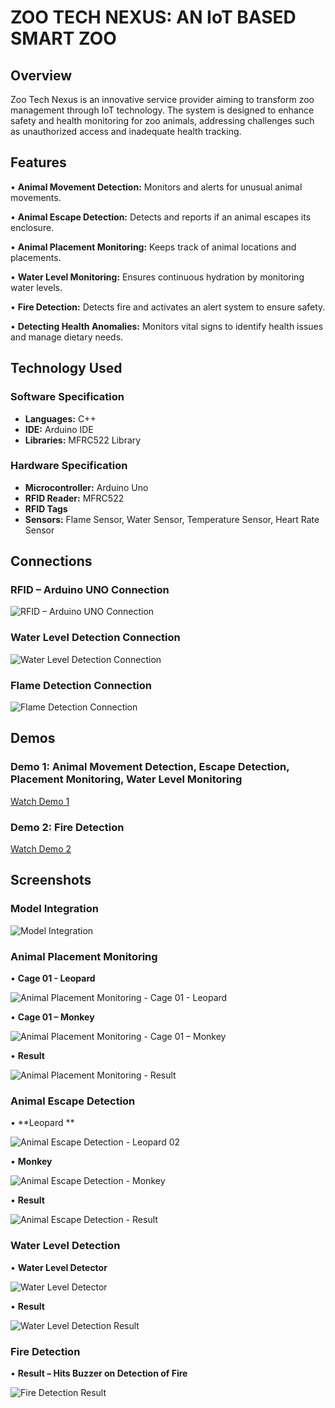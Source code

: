 # ZOO TECH NEXUS: AN IoT BASED SMART ZOO

## Overview
Zoo Tech Nexus is an innovative service provider aiming to transform zoo management through IoT technology. The system is designed to enhance safety and health monitoring for zoo animals, addressing challenges such as unauthorized access and inadequate health tracking.

## Features
• **Animal Movement Detection:** Monitors and alerts for unusual animal movements.

• **Animal Escape Detection:** Detects and reports if an animal escapes its enclosure.

• **Animal Placement Monitoring:** Keeps track of animal locations and placements.

• **Water Level Monitoring:** Ensures continuous hydration by monitoring water levels.

• **Fire Detection:** Detects fire and activates an alert system to ensure safety.

• **Detecting Health Anomalies:** Monitors vital signs to identify health issues and manage dietary needs.

## Technology Used

### Software Specification
- **Languages:** C++
- **IDE:** Arduino IDE
- **Libraries:** MFRC522 Library

### Hardware Specification
- **Microcontroller:** Arduino Uno
- **RFID Reader:** MFRC522
- **RFID Tags**
- **Sensors:** Flame Sensor, Water Sensor, Temperature Sensor, Heart Rate Sensor

## Connections
### RFID – Arduino UNO Connection
![RFID – Arduino UNO Connection](https://github.com/akshaychandarkar/ZooTech_Nexus_An_IoT_based_Smart_Zoo/blob/main/Output/RFID%20%E2%80%93%20Arduino%20UNO%20Connection.jpg)

### Water Level Detection Connection
![Water Level Detection Connection](https://github.com/akshaychandarkar/ZooTech_Nexus_An_IoT_based_Smart_Zoo/blob/main/Output/Water%20Level%20Detection%20Connection.jpg)

### Flame Detection Connection
![Flame Detection Connection](https://github.com/akshaychandarkar/ZooTech_Nexus_An_IoT_based_Smart_Zoo/blob/main/Output/Flame%20Detection%20Connection.jpg)

## Demos
### Demo 1: Animal Movement Detection, Escape Detection, Placement Monitoring, Water Level Monitoring
[Watch Demo 1](https://github.com/akshaychandarkar/ZooTech_Nexus_An_IoT_based_Smart_Zoo/blob/main/Output/Demo1.mp4)

### Demo 2: Fire Detection
[Watch Demo 2](https://github.com/akshaychandarkar/ZooTech_Nexus_An_IoT_based_Smart_Zoo/blob/main/Output/Demo2.mp4)

## Screenshots

### Model Integration
![Model Integration](https://github.com/akshaychandarkar/ZooTech_Nexus_An_IoT_based_Smart_Zoo/blob/main/Output/Model%20Integration.jpg)

### Animal Placement Monitoring

• **Cage 01 - Leopard** 

  ![Animal Placement Monitoring - Cage 01 - Leopard](https://github.com/akshaychandarkar/ZooTech_Nexus_An_IoT_based_Smart_Zoo/blob/main/Output/Animal%20Placement%20Monitoring%20%20Cage%2001%20-%20Leopard.jpg)

• **Cage 01 – Monkey**  

  ![Animal Placement Monitoring - Cage 01 – Monkey](https://github.com/akshaychandarkar/ZooTech_Nexus_An_IoT_based_Smart_Zoo/blob/main/Output/Animal%20Placement%20Monitoring%20%20Cage%2001%20%E2%80%93%20Monkey.jpg)

• **Result**  

  ![Animal Placement Monitoring - Result](https://github.com/akshaychandarkar/ZooTech_Nexus_An_IoT_based_Smart_Zoo/blob/main/Output/Animal%20Placement%20Monitoring%20%20Result.png)

### Animal Escape Detection

• **Leopard **  

  ![Animal Escape Detection - Leopard 02](https://github.com/akshaychandarkar/ZooTech_Nexus_An_IoT_based_Smart_Zoo/blob/main/Output/Animal%20Escape%20Detection%20-%20Leopard%2002.jpg)

• **Monkey**  

  ![Animal Escape Detection - Monkey](https://github.com/akshaychandarkar/ZooTech_Nexus_An_IoT_based_Smart_Zoo/blob/main/Output/Animal%20Escape%20Detection%20%20-%20Monkey.jpg)

• **Result**  

  ![Animal Escape Detection - Result](https://github.com/akshaychandarkar/ZooTech_Nexus_An_IoT_based_Smart_Zoo/blob/main/Output/Animal%20Escape%20Detection%20%20Result.png)

### Water Level Detection

• **Water Level Detector** 

  ![Water Level Detector](https://github.com/akshaychandarkar/ZooTech_Nexus_An_IoT_based_Smart_Zoo/blob/main/Output/Water%20Level%20Detection.jpg)

• **Result**  

  ![Water Level Detection Result](https://github.com/akshaychandarkar/ZooTech_Nexus_An_IoT_based_Smart_Zoo/blob/main/Output/Water%20Level%20Detection%20Result.png)

### Fire Detection

• **Result – Hits Buzzer on Detection of Fire** 

  ![Fire Detection Result](https://github.com/akshaychandarkar/ZooTech_Nexus_An_IoT_based_Smart_Zoo/blob/main/Output/Fire%20Detection%20%20Result.jpg)
